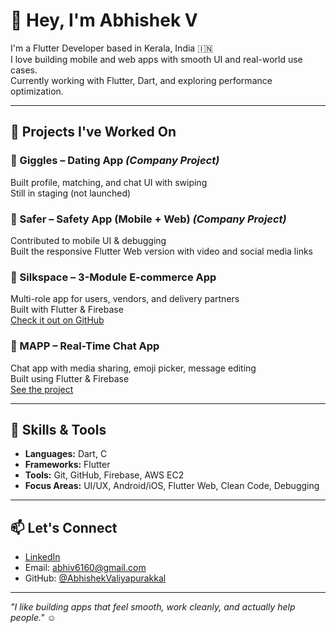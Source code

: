 # 👋 Hey, I'm Abhishek V

I'm a Flutter Developer based in Kerala, India 🇮🇳  
I love building mobile and web apps with smooth UI and real-world use cases.  
Currently working with Flutter, Dart, and exploring performance optimization.

---

## 🚀 Projects I've Worked On

### 🔹 Giggles – Dating App *(Company Project)*  
Built profile, matching, and chat UI with swiping  
Still in staging (not launched)

### 🔹 Safer – Safety App (Mobile + Web) *(Company Project)*  
Contributed to mobile UI & debugging  
Built the responsive Flutter Web version with video and social media links

### 🔹 Silkspace – 3-Module E-commerce App  
Multi-role app for users, vendors, and delivery partners  
Built with Flutter & Firebase  
[Check it out on GitHub](https://github.com/AbhishekValiyapurakkal)

### 🔹 MAPP – Real-Time Chat App  
Chat app with media sharing, emoji picker, message editing  
Built using Flutter & Firebase  
[See the project](https://github.com/AbhishekValiyapurakkal/mapp)



---

## 🧠 Skills & Tools

- **Languages:** Dart, C  
- **Frameworks:** Flutter  
- **Tools:** Git, GitHub, Firebase, AWS EC2  
- **Focus Areas:** UI/UX, Android/iOS, Flutter Web, Clean Code, Debugging

---

## 📫 Let's Connect

- [LinkedIn](https://www.linkedin.com/in/abhishek-v-772395358/)  
- Email: abhiv6160@gmail.com  
- GitHub: [@AbhishekValiyapurakkal](https://github.com/AbhishekValiyapurakkal)

---

_"I like building apps that feel smooth, work cleanly, and actually help people."_ ☺️

